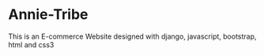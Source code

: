 # Annie-Tribe
This is an E-commerce Website designed with django, javascript, bootstrap, html and css3